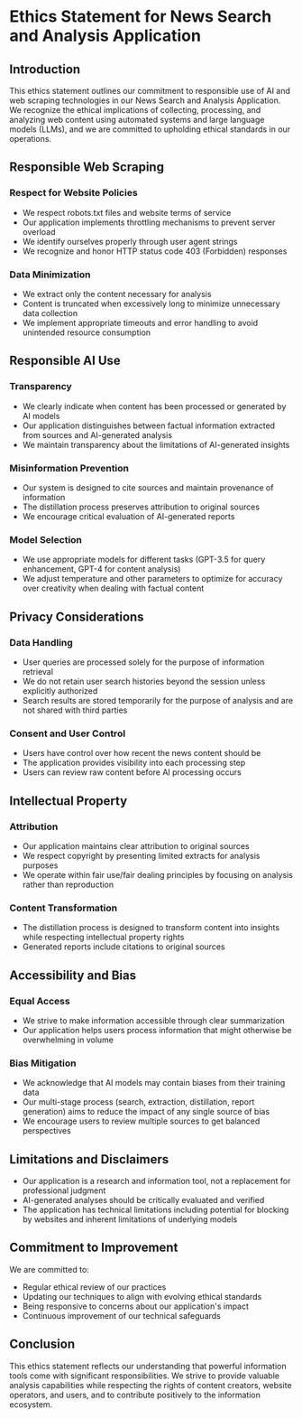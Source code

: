 # Ethics Statement for News Search and Analysis Application

## Introduction
This ethics statement outlines our commitment to responsible use of AI and web scraping technologies in our News Search and Analysis Application. We recognize the ethical implications of collecting, processing, and analyzing web content using automated systems and large language models (LLMs), and we are committed to upholding ethical standards in our operations.

## Responsible Web Scraping

### Respect for Website Policies
- We respect robots.txt files and website terms of service
- Our application implements throttling mechanisms to prevent server overload
- We identify ourselves properly through user agent strings
- We recognize and honor HTTP status code 403 (Forbidden) responses

### Data Minimization
- We extract only the content necessary for analysis
- Content is truncated when excessively long to minimize unnecessary data collection
- We implement appropriate timeouts and error handling to avoid unintended resource consumption

## Responsible AI Use

### Transparency
- We clearly indicate when content has been processed or generated by AI models
- Our application distinguishes between factual information extracted from sources and AI-generated analysis
- We maintain transparency about the limitations of AI-generated insights

### Misinformation Prevention
- Our system is designed to cite sources and maintain provenance of information
- The distillation process preserves attribution to original sources
- We encourage critical evaluation of AI-generated reports

### Model Selection
- We use appropriate models for different tasks (GPT-3.5 for query enhancement, GPT-4 for content analysis)
- We adjust temperature and other parameters to optimize for accuracy over creativity when dealing with factual content

## Privacy Considerations

### Data Handling
- User queries are processed solely for the purpose of information retrieval
- We do not retain user search histories beyond the session unless explicitly authorized
- Search results are stored temporarily for the purpose of analysis and are not shared with third parties

### Consent and User Control
- Users have control over how recent the news content should be
- The application provides visibility into each processing step
- Users can review raw content before AI processing occurs

## Intellectual Property

### Attribution
- Our application maintains clear attribution to original sources
- We respect copyright by presenting limited extracts for analysis purposes
- We operate within fair use/fair dealing principles by focusing on analysis rather than reproduction

### Content Transformation
- The distillation process is designed to transform content into insights while respecting intellectual property rights
- Generated reports include citations to original sources

## Accessibility and Bias

### Equal Access
- We strive to make information accessible through clear summarization
- Our application helps users process information that might otherwise be overwhelming in volume

### Bias Mitigation
- We acknowledge that AI models may contain biases from their training data
- Our multi-stage process (search, extraction, distillation, report generation) aims to reduce the impact of any single source of bias
- We encourage users to review multiple sources to get balanced perspectives

## Limitations and Disclaimers

- Our application is a research and information tool, not a replacement for professional judgment
- AI-generated analyses should be critically evaluated and verified
- The application has technical limitations including potential for blocking by websites and inherent limitations of underlying models

## Commitment to Improvement

We are committed to:
- Regular ethical review of our practices
- Updating our techniques to align with evolving ethical standards
- Being responsive to concerns about our application's impact
- Continuous improvement of our technical safeguards

## Conclusion

This ethics statement reflects our understanding that powerful information tools come with significant responsibilities. We strive to provide valuable analysis capabilities while respecting the rights of content creators, website operators, and users, and to contribute positively to the information ecosystem.